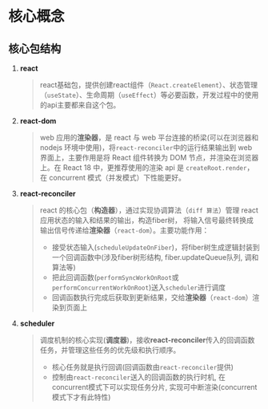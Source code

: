 # 核心概念

## 核心包结构

1. **react**

   > react基础包，提供创建react组件（`React.createElement`）、状态管理（`useState`）、生命周期（`useEffect`）等必要函数，开发过程中的使用的api主要都来自这个包。


2. **react-dom**

   > web 应用的**渲染器**，是 react 与 web 平台连接的桥梁(可以在浏览器和 nodejs 环境中使用)，将`react-reconciler`中的运行结果输出到 web 界面上，主要作用是将 React 组件转换为 DOM 节点，并渲染在浏览器上。在 React 18 中，更推荐使用的渲染 api 是 `createRoot.render`，在 concurrent 模式（并发模式）下性能更好。

3. **react-reconciler**

   > react 的核心包（**构造器**），通过实现协调算法（`diff 算法`）管理 react 应用状态的输入和结果的输出，构造fiber树， 将输入信号最终转换成输出信号传递给**渲染器**（`react-dom`）。主要功能作用：
   > - 接受状态输入(`scheduleUpdateOnFiber`)，将fiber树生成逻辑封装到一个回调函数中(涉及fiber树形结构, fiber.updateQueue队列, 调和算法等)
   > - 把此回调函数(`performSyncWorkOnRoot`或`performConcurrentWorkOnRoot`)送入`scheduler`进行调度
   > - 回调函数执行完成后获取到更新结果，交给**渲染器**（`react-dom`）渲染到页面上

4. **scheduler**
   
   >调度机制的核心实现(**调度器**)，接收**react-reconciler**传入的回调函数任务，并管理这些任务的优先级和执行顺序。
   > - 核心任务就是执行回调(回调函数由`react-reconciler`提供)
   > - 控制由`react-reconciler`送入的回调函数的执行时机, 在concurrent模式下可以实现任务分片, 实现可中断渲染(concurrent模式下才有此特性)